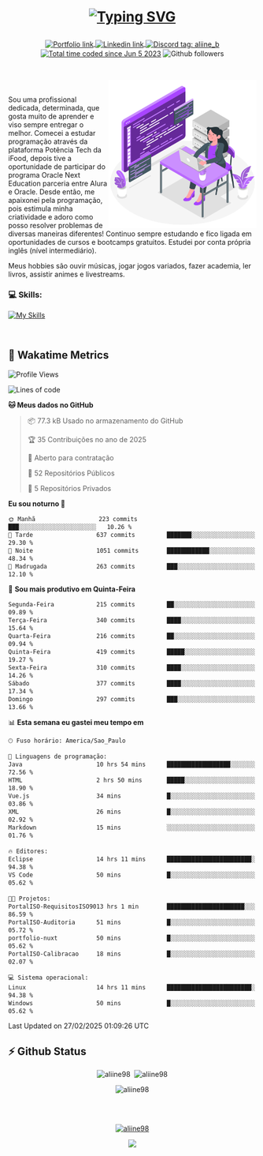 # <p align = "center"><a href="https://git.io/typing-svg"><img src="https://readme-typing-svg.demolab.com?font=Space+Mono&size=28&pause=1000&duration=4000&color=8E58F7&vCenter=true&width=500&lines=%E2%9C%A8+Ol%C3%A1%2C+sou+Aline+Bevilacqua;%E2%9C%A8+Desenvolvedora+Web!" alt="Typing SVG" /></a></p>

<p align = "center">
    <a href="https://aliine98.github.io" target="_blank">
        <img alt="Portfolio link" align="center" src = "https://img.shields.io/badge/portfolio-8A2BE2?style=for-the-badge">
    </a>
    <a href="https://www.linkedin.com/in/aline-bevilacqua/" target="_blank">
        <img alt="Linkedin link" align="center" src = "https://img.shields.io/badge/LinkedIn-0077B5?style=for-the-badge&logo=linkedin&logoColor=white">
    </a>
    <a href="https://discord.com/" target="_blank">
        <img alt="Discord tag: aliine_b" align="center" src="https://img.shields.io/badge/-aliine__b-5865f2?style=flat-square&logo=Discord&logoColor=FFF" height="28">
    </a>
    <a href="https://wakatime.com/@aliine"><img src="https://wakatime.com/badge/user/d705bdc6-1244-4026-9380-8de8c1599f8d.svg?style=for-the-badge" alt="Total time coded since Jun 5 2023" align="center"/></a>
    <img alt="Github followers" align="center" src="https://img.shields.io/github/followers/Aliine98?style=for-the-badge&color=bf0f47&logo=github&logoColor=white">
</p><br>

<a href="https://storyset.com/"><img src="./assets/coding-amico.svg" width="300" align="right"></a>

<div align="left">
<br>

Sou uma profissional dedicada, determinada, que gosta muito de aprender e viso sempre entregar o melhor. Comecei a estudar programação através da plataforma Potência Tech da iFood, depois tive a oportunidade de participar do programa Oracle Next Education parceria entre Alura e Oracle. Desde então, me apaixonei pela programação, pois estimula minha criatividade e adoro como posso resolver problemas de diversas maneiras diferentes! Continuo sempre estudando e fico ligada em oportunidades de cursos e bootcamps gratuitos.
Estudei por conta própria inglês (nível intermediário).

Meus hobbies são ouvir músicas, jogar jogos variados, fazer academia, ler livros, assistir animes e livestreams.

### 💻 Skills:
[![My Skills](https://skillicons.dev/icons?i=html,css,js,java,tailwind,mysql,hibernate,ts,nuxt,firebase,express,mongo,kotlin,androidstudio&perline=5)](https://skillicons.dev)
</div>
<br>

## 🚀 Wakatime Metrics

<!--START_SECTION:waka-->
![Profile Views](http://img.shields.io/badge/Visualizac%C3%B5es%20do%20perfil-0-blue)

![Lines of code](https://img.shields.io/badge/Desde%20o%20Hello%20World%20eu%20escrevi-429.0%20thousand%20linhas%20de%20c%C3%B3digo-blue)

**🐱 Meus dados no GitHub** 

> 📦 77.3 kB Usado no armazenamento do GitHub 
 > 
> 🏆 35 Contribuições no ano de 2025
 > 
> 💼 Aberto para contratação
 > 
> 📜 52 Repositórios Públicos 
 > 
> 🔑 5 Repositórios Privados 
 > 
**Eu sou noturno 🦉** 

```text
🌞 Manhã                  223 commits         ███░░░░░░░░░░░░░░░░░░░░░░   10.26 % 
🌆 Tarde                  637 commits         ███████░░░░░░░░░░░░░░░░░░   29.30 % 
🌃 Noite                  1051 commits        ████████████░░░░░░░░░░░░░   48.34 % 
🌙 Madrugada              263 commits         ███░░░░░░░░░░░░░░░░░░░░░░   12.10 % 
```
📅 **Sou mais produtivo em Quinta-Feira** 

```text
Segunda-Feira            215 commits         ██░░░░░░░░░░░░░░░░░░░░░░░   09.89 % 
Terça-Feira              340 commits         ████░░░░░░░░░░░░░░░░░░░░░   15.64 % 
Quarta-Feira             216 commits         ██░░░░░░░░░░░░░░░░░░░░░░░   09.94 % 
Quinta-Feira             419 commits         █████░░░░░░░░░░░░░░░░░░░░   19.27 % 
Sexta-Feira              310 commits         ████░░░░░░░░░░░░░░░░░░░░░   14.26 % 
Sábado                   377 commits         ████░░░░░░░░░░░░░░░░░░░░░   17.34 % 
Domingo                  297 commits         ███░░░░░░░░░░░░░░░░░░░░░░   13.66 % 
```


📊 **Esta semana eu gastei meu tempo em** 

```text
🕑︎ Fuso horário: America/Sao_Paulo

💬 Linguagens de programação: 
Java                     10 hrs 54 mins      ██████████████████░░░░░░░   72.56 % 
HTML                     2 hrs 50 mins       █████░░░░░░░░░░░░░░░░░░░░   18.90 % 
Vue.js                   34 mins             █░░░░░░░░░░░░░░░░░░░░░░░░   03.86 % 
XML                      26 mins             █░░░░░░░░░░░░░░░░░░░░░░░░   02.92 % 
Markdown                 15 mins             ░░░░░░░░░░░░░░░░░░░░░░░░░   01.76 % 

🔥 Editores: 
Eclipse                  14 hrs 11 mins      ████████████████████████░   94.38 % 
VS Code                  50 mins             █░░░░░░░░░░░░░░░░░░░░░░░░   05.62 % 

🐱‍💻 Projetos: 
PortalISO-RequisitosISO9013 hrs 1 min        ██████████████████████░░░   86.59 % 
PortalISO-Auditoria      51 mins             █░░░░░░░░░░░░░░░░░░░░░░░░   05.72 % 
portfolio-nuxt           50 mins             █░░░░░░░░░░░░░░░░░░░░░░░░   05.62 % 
PortalISO-Calibracao     18 mins             █░░░░░░░░░░░░░░░░░░░░░░░░   02.07 % 

💻 Sistema operacional: 
Linux                    14 hrs 11 mins      ████████████████████████░   94.38 % 
Windows                  50 mins             █░░░░░░░░░░░░░░░░░░░░░░░░   05.62 % 
```


 Last Updated on 27/02/2025 01:09:26 UTC
<!--END_SECTION:waka-->
 
## ⚡ Github Status

<p align="center"><img src="https://my-github-readme-stats-aliine98.vercel.app/api?username=aliine98&show_icons=true&locale=en&theme=radical" alt="aliine98" />&nbsp;&nbsp;<img src="https://my-github-readme-stats-aliine98.vercel.app/api/top-langs?username=aliine98&show_icons=true&locale=en&layout=compact&theme=radical&exclude_repo=my-github-readme-stats,my-github-readme-streak-stats,github-readme-streak-stats,ajax-com-js-puro&hide=c%2B%2B,cmake&langs_count=8" alt="aliine98" /></p>

<p align="center"><img src="https://my-github-readme-streak-stats.vercel.app?user=aliine98&theme=radical" alt="aliine98" /></p>

<br><br>
<p align="center"> <a href="https://github.com/ryo-ma/github-profile-trophy" target="_blank"><img src="https://github-profile-trophy.vercel.app/?username=aliine98&theme=radical&column=4" alt="aliine98" /></a> </p>

<p align="center"><img src="https://media4.giphy.com/media/C1bBFL2dMQxA4/giphy.gif?cid=ecf05e47z7xqxd7gboyuplq95r7v869x9bi8msk1upllpme2&ep=v1_gifs_search&rid=giphy.gif&ct=g" width="700"></p>
